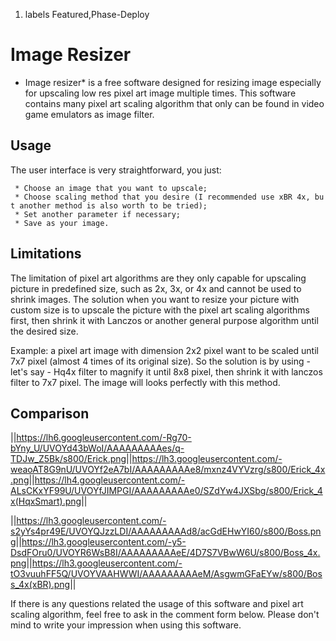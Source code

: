 1.  labels Featured,Phase-Deploy

# Image Resizer

  - Image resizer\* is a free software designed for resizing image
    especially for upscaling low res pixel art image multiple times.
    This software contains many pixel art scaling algorithm that only
    can be found in video game emulators as image filter.

## Usage

The user interface is very straightforward, you
just:

` * Choose an image that you want to upscale;`  
` * Choose scaling method that you desire (I recommended use xBR 4x, but another method is also worth to be tried);`  
` * Set another parameter if necessary;`  
` * Save as your image.`

## Limitations

The limitation of pixel art algorithms are they only capable for
upscaling picture in predefined size, such as 2x, 3x, or 4x and cannot
be used to shrink images. The solution when you want to resize your
picture with custom size is to upscale the picture with the pixel art
scaling algorithms first, then shrink it with Lanczos or another general
purpose algorithm until the desired size.

Example: a pixel art image with dimension 2x2 pixel want to be scaled
until 7x7 pixel (almost 4 times of its original size). So the solution
is by using - let's say - Hq4x filter to magnify it until 8x8 pixel,
then shrink it with lanczos filter to 7x7 pixel. The image will looks
perfectly with this
method.

## Comparison

||<https://lh6.googleusercontent.com/-Rg70-bYny_U/UVOYd43bWoI/AAAAAAAAAes/q-TDJw_Z5Bk/s800/Erick.png>||<https://lh3.googleusercontent.com/-weaoAT8G9nU/UVOYf2eA7bI/AAAAAAAAAe8/mxnz4VYVzrg/s800/Erick_4x.png>||<https://lh4.googleusercontent.com/-ALsCKxYF99U/UVOYfJIMPGI/AAAAAAAAAe0/SZdYw4JXSbg/s800/Erick_4x(HqxSmart).png>||

||<https://lh3.googleusercontent.com/-s2yYs4pr49E/UVOYQJzzLDI/AAAAAAAAAd8/acGdEHwYI60/s800/Boss.png>||<https://lh3.googleusercontent.com/-y5-DsdFOru0/UVOYR6WsB8I/AAAAAAAAAeE/4D7S7VBwW6U/s800/Boss_4x.png>||<https://lh3.googleusercontent.com/-tO3vuuhFF5Q/UVOYVAAHWWI/AAAAAAAAAeM/AsgwmGFaEYw/s800/Boss_4x(xBR).png>||

If there is any questions related the usage of this software and pixel
art scaling algorithm, feel free to ask in the comment form below.
Please don't mind to write your impression when using this software.
